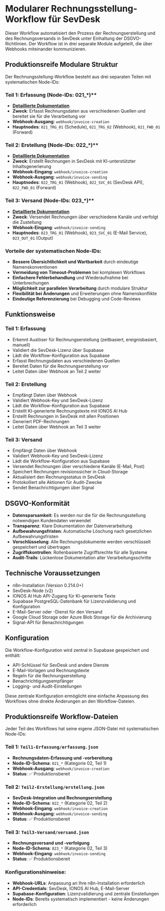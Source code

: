# Modularer Rechnungsstellung-Workflow für SevDesk

Dieser Workflow automatisiert den Prozess der Rechnungserstellung und des Rechnungsversands in SevDesk unter Einhaltung der DSGVO-Richtlinien. Der Workflow ist in drei separate Module aufgeteilt, die über Webhooks miteinander kommunizieren.

## Produktionsreife Modulare Struktur

Der Rechnungsstellung-Workflow besteht aus drei separaten Teilen mit systematischen Node-IDs:

### **Teil 1: Erfassung (Node-IDs: 021\_\***)\*\*

- **[Detaillierte Dokumentation](./Teil1-Erfassung/README.md)**
- **Zweck**: Erfasst Rechnungsdaten aus verschiedenen Quellen und bereitet sie für die Verarbeitung vor
- **Webhook-Ausgang**: `webhook/invoice-creation`
- **Hauptnodes**: `021_TRG_01` (Schedule), `021_TRG_02` (Webhook), `021_FWD_01` (Forward)

### **Teil 2: Erstellung (Node-IDs: 022\_\***)\*\*

- **[Detaillierte Dokumentation](./Teil2-Erstellung/README.md)**
- **Zweck**: Erstellt Rechnungen in SevDesk mit KI-unterstützter Inhaltsgenerierung
- **Webhook-Eingang**: `webhook/invoice-creation`
- **Webhook-Ausgang**: `webhook/invoice-sending`
- **Hauptnodes**: `022_TRG_01` (Webhook), `022_SVC_01` (SevDesk API), `022_FWD_01` (Forward)

### **Teil 3: Versand (Node-IDs: 023\_\***)\*\*

- **[Detaillierte Dokumentation](./Teil3-Versand/README.md)**
- **Zweck**: Versendet Rechnungen über verschiedene Kanäle und verfolgt die Zustellung
- **Webhook-Eingang**: `webhook/invoice-sending`
- **Hauptnodes**: `023_TRG_01` (Webhook), `023_SVC_01` (E-Mail Service), `023_OUT_01` (Output)

### **Vorteile der systematischen Node-IDs:**

- **Bessere Übersichtlichkeit und Wartbarkeit** durch eindeutige Namenskonventionen
- **Vermeidung von Timeout-Problemen** bei komplexen Workflows
- **Einfachere Fehlerbehandlung** und Wiederaufnahme bei Unterbrechungen
- **Möglichkeit zur parallelen Verarbeitung** durch modulare Struktur
- **Flexibilität bei Änderungen** und Erweiterungen ohne Namenskonflikte
- **Eindeutige Referenzierung** bei Debugging und Code-Reviews

## Funktionsweise

### Teil 1: Erfassung

- Erkennt Auslöser für Rechnungserstellung (zeitbasiert, ereignisbasiert, manuell)
- Validiert die SevDesk-Lizenz über Supabase
- Lädt die Workflow-Konfiguration aus Supabase
- Erfasst Rechnungsdaten aus verschiedenen Quellen
- Bereitet Daten für die Rechnungserstellung vor
- Leitet Daten über Webhook an Teil 2 weiter

### Teil 2: Erstellung

- Empfängt Daten über Webhook
- Validiert Webhook-Key und SevDesk-Lizenz
- Lädt die Workflow-Konfiguration aus Supabase
- Erstellt KI-generierte Rechnungstexte mit IONOS AI Hub
- Erstellt Rechnungen in SevDesk mit allen Positionen
- Generiert PDF-Rechnungen
- Leitet Daten über Webhook an Teil 3 weiter

### Teil 3: Versand

- Empfängt Daten über Webhook
- Validiert Webhook-Key und SevDesk-Lizenz
- Lädt die Workflow-Konfiguration aus Supabase
- Versendet Rechnungen über verschiedene Kanäle (E-Mail, Post)
- Speichert Rechnungen revisionssicher in Cloud-Storage
- Aktualisiert den Rechnungsstatus in SevDesk
- Protokolliert alle Aktionen für Audit-Zwecke
- Sendet Benachrichtigungen über Signal

## DSGVO-Konformität

- **Datensparsamkeit**: Es werden nur die für die Rechnungsstellung notwendigen Kundendaten verwendet
- **Transparenz**: Klare Dokumentation der Datenverarbeitung
- **Aufbewahrungsfristen**: Automatische Löschung nach gesetzlichen Aufbewahrungsfristen
- **Verschlüsselung**: Alle Rechnungsdokumente werden verschlüsselt gespeichert und übertragen
- **Zugriffskontrollen**: Rollenbasierte Zugriffsrechte für alle Systeme
- **Audit-Trails**: Lückenlose Dokumentation aller Verarbeitungsschritte

## Technische Voraussetzungen

- n8n-Installation (Version 0.214.0+)
- SevDesk-Node (v2)
- IONOS AI Hub API-Zugang für KI-generierte Texte
- Supabase PostgreSQL-Datenbank für Lizenzvalidierung und Konfiguration
- E-Mail-Server oder -Dienst für den Versand
- Google Cloud Storage oder Azure Blob Storage für die Archivierung
- Signal-API für Benachrichtigungen

## Konfiguration

Die Workflow-Konfiguration wird zentral in Supabase gespeichert und enthält:

- API-Schlüssel für SevDesk und andere Dienste
- E-Mail-Vorlagen und Rechnungstexte
- Regeln für die Rechnungserstellung
- Benachrichtigungsempfänger
- Logging- und Audit-Einstellungen

Diese zentrale Konfiguration ermöglicht eine einfache Anpassung des Workflows ohne direkte Änderungen an den Workflow-Dateien.

## Produktionsreife Workflow-Dateien

Jeder Teil des Workflows hat seine eigene JSON-Datei mit systematischen Node-IDs:

### **Teil 1: `Teil1-Erfassung/erfassung.json`**

- **Rechnungsdaten-Erfassung und -vorbereitung**
- **Node-ID-Schema**: `021_*` (Kategorie 02, Teil 1)
- **Webhook-Ausgang**: `webhook/invoice-creation`
- **Status**: ✅ Produktionsbereit

### **Teil 2: `Teil2-Erstellung/erstellung.json`**

- **SevDesk-Integration und Rechnungserstellung**
- **Node-ID-Schema**: `022_*` (Kategorie 02, Teil 2)
- **Webhook-Eingang**: `webhook/invoice-creation`
- **Webhook-Ausgang**: `webhook/invoice-sending`
- **Status**: ✅ Produktionsbereit

### **Teil 3: `Teil3-Versand/versand.json`**

- **Rechnungsversand und -verfolgung**
- **Node-ID-Schema**: `023_*` (Kategorie 02, Teil 3)
- **Webhook-Eingang**: `webhook/invoice-sending`
- **Status**: ✅ Produktionsbereit

### **Konfigurationshinweise:**

- **Webhook-URLs**: Anpassung an Ihre n8n-Installation erforderlich
- **API-Credentials**: SevDesk, IONOS AI Hub, E-Mail-Server
- **Supabase-Konfiguration**: Lizenzvalidierung und zentrale Einstellungen
- **Node-IDs**: Bereits systematisch implementiert - keine Änderungen erforderlich
